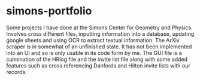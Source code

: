 # simons-portfolio
Some projects I have done at the Simons Center for Geometry and Physics. 
Involves cross different files, inputting information into a database, updating google sheets and using OCR to extract textual information.
The ArXiv scraper is in somewhat of an unfinished state. It has not been implemented into an UI and so is only usable in its code form by me. The GUI file is a culmination of the HRlog file and the invite list file along with some added features such as cross referencing Danfords and Hilton invite lists with our records.
